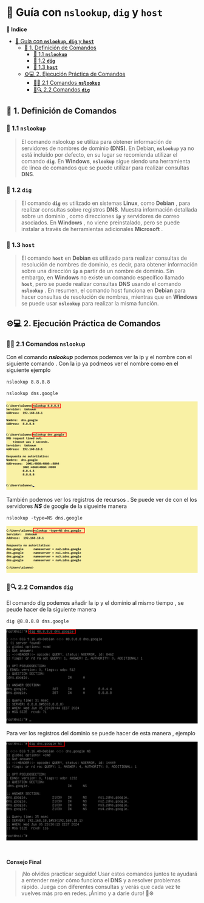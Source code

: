 # 🚀 Guía con **`nslookup`**, **`dig`** y **`host`**

**📑 Indice** 
- [🚀 Guía con **`nslookup`**, **`dig`** y **`host`**](#-guía-con-nslookup-dig-y-host)
  - [📘 1. Definición de Comandos](#-1-definición-de-comandos)
    - [🧩 1.1 **`nslookup`**](#-11-nslookup)
    - [🧪 1.2 **`dig`**](#-12-dig)
    - [🧭 1.3 **`host`**](#-13-host)
  - [⚙️💻 2. Ejecución Práctica de Comandos](#️-2-ejecución-práctica-de-comandos)
    - [🧩✨ 2.1 Comandos **`nslookup`**](#-21-comandos-nslookup)
    - [🧪🔍 2.2 Comandos **`dig`**](#-22-comandos-dig)


## 📘 1. Definición de Comandos 

### 🧩 1.1 **`nslookup`**

>El comando nslookup se utiliza para obtener información de servidores de nombres de dominio **(DNS)**. En Debian, **`nslookup`** ya no está incluido por defecto, en su lugar se recomienda utilizar el comando **`dig`**. En **Windows**, **`nslookup`** sigue siendo una herramienta de línea de comandos que se puede utilizar para realizar consultas **DNS**.

### 🧪 1.2 **`dig`**

> El comando **`dig`** es utilizado en sistemas **Linux**, como **Debian** , para realizar consultas sobre registros **DNS**. Muestra información detallada sobre un dominio , como direcciones **`ip`** y servidores de correo asociados. En **Windows** , no viene preinstalado, pero se puede instalar a través de herramientas adicionales **Microsoft** .

### 🧭 1.3 **`host`**

>El comando **`host`** en **Debian** es utilizado para realizar consultas de resolución de nombres de dominio, es decir, para obtener información sobre una dirección **`ip`** a partir de un nombre de dominio. Sin embargo, en **Windows** no existe un comando específico llamado **`host`**, pero se puede realizar consultas **DNS** usando el comando **`nslookup`** . En resumen, el comando host funciona en **Debian** para hacer consultas de resolución de nombres, mientras que en **Windows** se puede usar **`nslookup`** para realizar la misma función.

## ⚙️💻 2. Ejecución Práctica de Comandos

### 🧩✨ 2.1 Comandos **`nslookup`**

Con el comando ***nslookup*** podemos podemos ver la ip y el nombre con el siguiente comando . Con la ip ya podmeos ver el nombre como en el siguiente ejemplo 

~~~
nslookup 8.8.8.8
~~~
~~~
nslookup dns.google
~~~


![Comando Nslokup - Nombre e ip](./img/consulta_nombre/1_nslookup_ip_nombre.png)

También podemos ver los registros de recursos . Se puede ver de con el los servidores ***NS*** de google de la sigueinte manera 

~~~
nslookup -type=NS dns.google
~~~

![Comando Nslokup - Registro NS](./img/consulta_nombre/2_nslookup_ns.png)


### 🧪🔍 2.2 Comandos **`dig`**

El comando dig podemos añadir la ip y el dominio al mismo tiempo , se peude hacer de la siguiente manera 

~~~
dig @8.8.8.8 dns.google
~~~

![Comando dig - Nombre e ip](./img/consulta_nombre/3_dig_nombre_ip.png)


Para ver los registros del dominio se puede hacer de esta manera , ejemplo 

![Comando dig - Registro NS](./img/consulta_nombre/4_dig_ns.png)


<br>

**Consejo Final**

>¡No olvides practicar seguido! Usar estos comandos juntos te ayudará a entender mejor cómo funciona el **DNS** y a resolver problemas rápido. Juega con diferentes consultas y verás que cada vez te vuelves más pro en redes. ¡Ánimo y a darle duro! 🚀⚙️